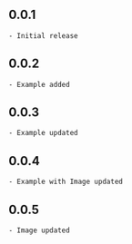 ## 0.0.1
    - Initial release

## 0.0.2
    - Example added

## 0.0.3
    - Example updated

## 0.0.4
    - Example with Image updated

## 0.0.5
    - Image updated